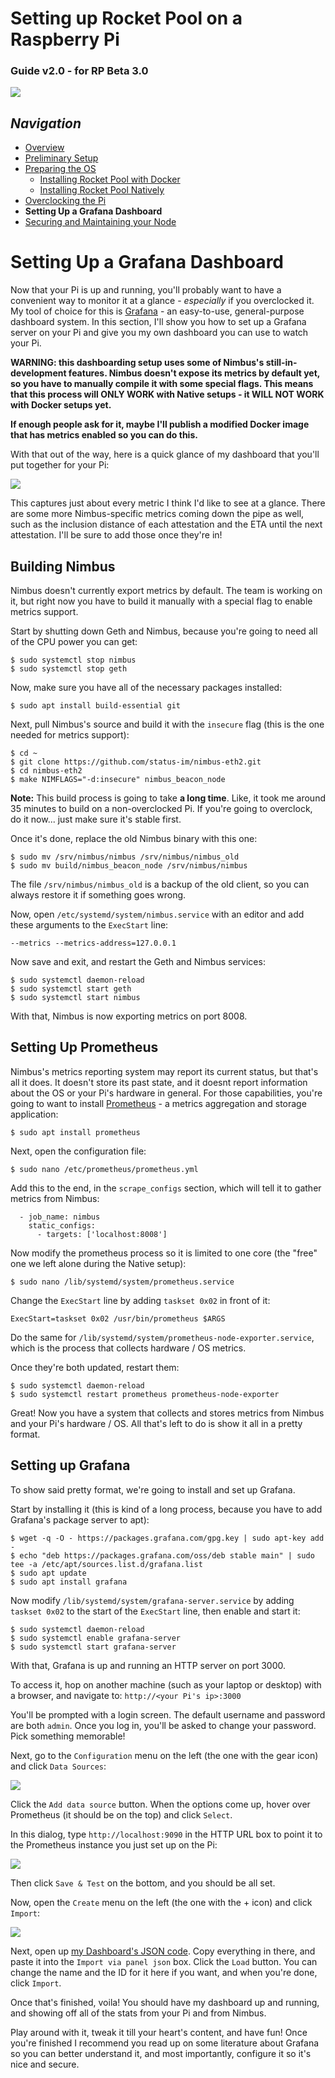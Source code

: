 # Setting up Rocket Pool on a Raspberry Pi
### Guide v2.0 - for RP Beta 3.0

![](images/Logo-small.png)

## *Navigation*
- [Overview](Overview.md)
- [Preliminary Setup](Preliminary-Setup.md)
- [Preparing the OS](Preparing-the-OS.md)
  - [Installing Rocket Pool with Docker](Docker.md)
  - [Installing Rocket Pool Natively](Native.md)
- [Overclocking the Pi](Overclocking.md)
- **Setting Up a Grafana Dashboard**
- [Securing and Maintaining your Node](Security.md)


# Setting Up a Grafana Dashboard

Now that your Pi is up and running, you'll probably want to have a convenient way to monitor it at a glance - *especially* if you overclocked it.
My tool of choice for this is [Grafana](https://grafana.com/) - an easy-to-use, general-purpose dashboard system.
In this section, I'll show you how to set up a Grafana server on your Pi and give you my own dashboard you can use to watch your Pi.

**WARNING: this dashboarding setup uses some of Nimbus's still-in-development features.
Nimbus doesn't expose its metrics by default yet, so you have to manually compile it with some special flags.
This means that this process will ONLY WORK with Native setups - it WILL NOT WORK with Docker setups yet.**

**If enough people ask for it, maybe I'll publish a modified Docker image that has metrics enabled so you can do this.**

With that out of the way, here is a quick glance of my dashboard that you'll put together for your Pi:

![](images/Dashboard.png)

This captures just about every metric I think I'd like to see at a glance.
There are some more Nimbus-specific metrics coming down the pipe as well, such as the inclusion distance of each attestation and the ETA until the next attestation.
I'll be sure to add those once they're in!


## Building Nimbus

Nimbus doesn't currently export metrics by default.
The team is working on it, but right now you have to build it manually with a special flag to enable metrics support.

Start by shutting down Geth and Nimbus, because you're going to need all of the CPU power you can get:
```
$ sudo systemctl stop nimbus
$ sudo systemctl stop geth
```

Now, make sure you have all of the necessary packages installed:
```
$ sudo apt install build-essential git
```

Next, pull Nimbus's source and build it with the `insecure` flag (this is the one needed for metrics support):
```
$ cd ~
$ git clone https://github.com/status-im/nimbus-eth2.git
$ cd nimbus-eth2
$ make NIMFLAGS="-d:insecure" nimbus_beacon_node
```

**Note:** This build process is going to take **a long time**.
Like, it took me around 35 minutes to build on a non-overclocked Pi. 
If you're going to overclock, do it now... just make sure it's stable first.

Once it's done, replace the old Nimbus binary with this one:
```
$ sudo mv /srv/nimbus/nimbus /srv/nimbus/nimbus_old
$ sudo mv build/nimbus_beacon_node /srv/nimbus/nimbus
```

The file `/srv/nimbus/nimbus_old` is a backup of the old client, so you can always restore it if something goes wrong.

Now, open `/etc/systemd/system/nimbus.service` with an editor and add these arguments to the `ExecStart` line:
```
--metrics --metrics-address=127.0.0.1
```

Now save and exit, and restart the Geth and Nimbus services:
```
$ sudo systemctl daemon-reload
$ sudo systemctl start geth
$ sudo systemctl start nimbus
```

With that, Nimbus is now exporting metrics on port 8008.


## Setting Up Prometheus

Nimbus's metrics reporting system may report its current status, but that's all it does.
It doesn't store its past state, and it doesnt report information about the OS or your Pi's hardware in general.
For those capabilities, you're going to want to install [Prometheus](https://prometheus.io/) - a metrics aggregation and storage application:
```
$ sudo apt install prometheus
```

Next, open the configuration file:
```
$ sudo nano /etc/prometheus/prometheus.yml
```

Add this to the end, in the `scrape_configs` section, which will tell it to gather metrics from Nimbus:
```
  - job_name: nimbus
    static_configs:
      - targets: ['localhost:8008']
```

Now modify the prometheus process so it is limited to one core (the "free" one we left alone during the Native setup):
```
$ sudo nano /lib/systemd/system/prometheus.service
```

Change the `ExecStart` line by adding `taskset 0x02` in front of it:
```
ExecStart=taskset 0x02 /usr/bin/prometheus $ARGS
```

Do the same for `/lib/systemd/system/prometheus-node-exporter.service`, which is the process that collects hardware / OS metrics.

Once they're both updated, restart them:
```
$ sudo systemctl daemon-reload
$ sudo systemctl restart prometheus prometheus-node-exporter
```

Great! Now you have a system that collects and stores metrics from Nimbus and your Pi's hardware / OS.
All that's left to do is show it all in a pretty format.


## Setting up Grafana

To show said pretty format, we're going to install and set up Grafana.

Start by installing it (this is kind of a long process, because you have to add Grafana's package server to apt):
```
$ wget -q -O - https://packages.grafana.com/gpg.key | sudo apt-key add -
$ echo "deb https://packages.grafana.com/oss/deb stable main" | sudo tee -a /etc/apt/sources.list.d/grafana.list
$ sudo apt update
$ sudo apt install grafana
```

Now modify `/lib/systemd/system/grafana-server.service` by adding `taskset 0x02` to the start of the `ExecStart` line, then enable and start it:
```
$ sudo systemctl daemon-reload
$ sudo systemctl enable grafana-server
$ sudo systemctl start grafana-server
```

With that, Grafana is up and running an HTTP server on port 3000.

To access it, hop on another machine (such as your laptop or desktop) with a browser, and navigate to:
`http://<your Pi's ip>:3000`

You'll be prompted with a login screen.
The default username and password are both `admin`.
Once you log in, you'll be asked to change your password.
Pick something memorable!

Next, go to the `Configuration` menu on the left (the one with the gear icon) and click `Data Sources`:

![](images/Grafana-Config.png)

Click the `Add data source` button.
When the options come up, hover over Prometheus (it should be on the top) and click `Select`.

In this dialog, type `http://localhost:9090` in the HTTP URL box to point it to the Prometheus instance you just set up on the Pi:

![](images/Grafana-Prometheus.png)

Then click `Save & Test` on the bottom, and you should be all set.

Now, open the `Create` menu on the left (the one with the + icon) and click `Import`:

![](images/Grafana-Import.png)


Next, open up [my Dashboard's JSON code](Nimbus-Dashboard.json).
Copy everything in there, and paste it into the `Import via panel json` box.
Click the `Load` button.
You can change the name and the ID for it here if you want, and when you're done, click `Import`.

Once that's finished, voila!
You should have my dashboard up and running, and showing off all of the stats from your Pi and from Nimbus.

Play around with it, tweak it till your heart's content, and have fun!
Once you're finished I recommend you read up on some literature about Grafana so you can better understand it, and most importantly, configure it so it's nice and secure.
